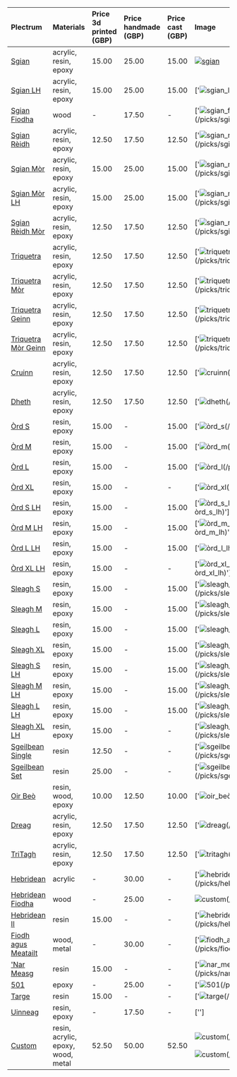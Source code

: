 | **Plectrum**                                        | **Materials**                      | **Price 3d printed (GBP)**   | **Price handmade (GBP)**   | **Price cast (GBP)**   | **Image**                                                                                                                                          |
|:----------------------------------------------------|:-----------------------------------|:-----------------------------|:---------------------------|:-----------------------|:---------------------------------------------------------------------------------------------------------------------------------------------------|
| [Sgian](../picks/sgian)                             | acrylic, resin, epoxy              | 15.00                        | 25.00                      | 15.00                  | [![sgian](../../assets/images/sgian_01.jpg)](../picks/sgian)                                                                               |
| [Sgian LH](../picks/sgian_lh)                       | acrylic, resin, epoxy              | 15.00                        | 25.00                      | 15.00                  | ['![sgian_lh](../../assets/images/sgian_lh_01.jpg "Sgian_lh")(/picks/sgian_lh)']                                                                   |
| [Sgian Fiodha](../picks/sgian_fiodha)               | wood                               | -                            | 17.50                      | -                      | ['![sgian_fiodha](../../assets/images/sgian_fiodha_01.jpg "Sgian_fiodha")(/picks/sgian_fiodha)']                                                   |
| [Sgian Rèidh](../picks/sgian_rèidh)                 | acrylic, resin, epoxy              | 12.50                        | 17.50                      | 12.50                  | ['![sgian_rèidh](../../assets/images/sgian_rèidh_01.jpg "Sgian_rèidh")(/picks/sgian_rèidh)']                                                       |
| [Sgian Mòr](../picks/sgian_mòr)                     | acrylic, resin, epoxy              | 15.00                        | 25.00                      | 15.00                  | ['![sgian_mòr](../../assets/images/sgian_mòr_01.jpg "Sgian_mòr")(/picks/sgian_mòr)']                                                               |
| [Sgian Mòr LH](../picks/sgian_mòr_lh)               | acrylic, resin, epoxy              | 15.00                        | 25.00                      | 15.00                  | ['![sgian_mòr_lh](../../assets/images/sgian_mòr_lh_01.jpg "Sgian_mòr_lh")(/picks/sgian_mòr_lh)']                                                   |
| [Sgian Rèidh Mòr](../picks/sgian_rèidh_mòr)         | acrylic, resin, epoxy              | 12.50                        | 17.50                      | 12.50                  | ['![sgian_rèidh_mòr](../../assets/images/sgian_rèidh_mòr_01.jpg "Sgian_rèidh_mòr")(/picks/sgian_rèidh_mòr)']                                       |
| [Triquetra](../picks/triquetra)                     | acrylic, resin, epoxy              | 12.50                        | 17.50                      | 12.50                  | ['![triquetra](../../assets/images/triquetra_01.jpg "Triquetra")(/picks/triquetra)']                                                               |
| [Triquetra Mòr](../picks/triquetra_mòr)             | acrylic, resin, epoxy              | 12.50                        | 17.50                      | 12.50                  | ['![triquetra_mòr](../../assets/images/triquetra_mòr_01.jpg "Triquetra_mòr")(/picks/triquetra_mòr)']                                               |
| [Triquetra Geinn](../picks/triquetra_geinn)         | acrylic, resin, epoxy              | 12.50                        | 17.50                      | 12.50                  | ['![triquetra_geinn](../../assets/images/triquetra_geinn_01.jpg "Triquetra_geinn")(/picks/triquetra_geinn)']                                       |
| [Triquetra Mòr Geinn](../picks/triquetra_mòr_geinn) | acrylic, resin, epoxy              | 12.50                        | 17.50                      | 12.50                  | ['![triquetra_mòr_geinn](../../assets/images/triquetra_mòr_geinn_01.jpg "Triquetra_mòr_geinn")(/picks/triquetra_mòr_geinn)']                       |
| [Cruinn](../picks/cruinn)                           | acrylic, resin, epoxy              | 12.50                        | 17.50                      | 12.50                  | ['![cruinn](../../assets/images/cruinn_01.jpg "Cruinn")(/picks/cruinn)']                                                                           |
| [Dheth](../picks/dheth)                             | acrylic, resin, epoxy              | 12.50                        | 17.50                      | 12.50                  | ['![dheth](../../assets/images/dheth_01.jpg "Dheth")(/picks/dheth)']                                                                               |
| [Òrd S](../picks/òrd_s)                             | resin, epoxy                       | 15.00                        | -                          | 15.00                  | ['![òrd_s](../../assets/images/òrd_s_01.jpg "Òrd_s")(/picks/òrd_s)']                                                                               |
| [Òrd M](../picks/òrd_m)                             | resin, epoxy                       | 15.00                        | -                          | 15.00                  | ['![òrd_m](../../assets/images/òrd_m_01.jpg "Òrd_m")(/picks/òrd_m)']                                                                               |
| [Òrd L](../picks/òrd_l)                             | resin, epoxy                       | 15.00                        | -                          | 15.00                  | ['![òrd_l](../../assets/images/òrd_l_01.jpg "Òrd_l")(/picks/òrd_l)']                                                                               |
| [Òrd XL](../picks/òrd_xl)                           | resin, epoxy                       | 15.00                        | -                          | -                      | ['![òrd_xl](../../assets/images/òrd_xl_01.jpg "Òrd_xl")(/picks/òrd_xl)']                                                                           |
| [Òrd S LH](../picks/òrd_s_lh)                       | resin, epoxy                       | 15.00                        | -                          | 15.00                  | ['![òrd_s_lh](../../assets/images/òrd_s_lh_01.jpg "Òrd_s_lh")(/picks/òrd_s_lh)']                                                                   |
| [Òrd M LH](../picks/òrd_m_lh)                       | resin, epoxy                       | 15.00                        | -                          | 15.00                  | ['![òrd_m_lh](../../assets/images/òrd_m_lh_01.jpg "Òrd_m_lh")(/picks/òrd_m_lh)']                                                                   |
| [Òrd L LH](../picks/òrd_l_lh)                       | resin, epoxy                       | 15.00                        | -                          | 15.00                  | ['![òrd_l_lh](../../assets/images/òrd_l_lh_01.jpg "Òrd_l_lh")(/picks/òrd_l_lh)']                                                                   |
| [Òrd XL LH](../picks/òrd_xl_lh)                     | resin, epoxy                       | 15.00                        | -                          | -                      | ['![òrd_xl_lh](../../assets/images/òrd_xl_lh_01.jpg "Òrd_xl_lh")(/picks/òrd_xl_lh)']                                                               |
| [Sleagh S](../picks/sleagh_s)                       | resin, epoxy                       | 15.00                        | -                          | 15.00                  | ['![sleagh_s](../../assets/images/sleagh_s_01.jpg "Sleagh_s")(/picks/sleagh_s)']                                                                   |
| [Sleagh M](../picks/sleagh_m)                       | resin, epoxy                       | 15.00                        | -                          | 15.00                  | ['![sleagh_m](../../assets/images/sleagh_m_01.jpg "Sleagh_m")(/picks/sleagh_m)']                                                                   |
| [Sleagh L](../picks/sleagh_l)                       | resin, epoxy                       | 15.00                        | -                          | 15.00                  | ['![sleagh_l](../../assets/images/sleagh_l_01.jpg "Sleagh_l")(/picks/sleagh_l)']                                                                   |
| [Sleagh XL](../picks/sleagh_xl)                     | resin, epoxy                       | 15.00                        | -                          | 15.00                  | ['![sleagh_xl](../../assets/images/sleagh_xl_01.jpg "Sleagh_xl")(/picks/sleagh_xl)']                                                               |
| [Sleagh S LH](../picks/sleagh_s_lh)                 | resin, epoxy                       | 15.00                        | -                          | 15.00                  | ['![sleagh_s_lh](../../assets/images/sleagh_s_lh_01.jpg "Sleagh_s_lh")(/picks/sleagh_s_lh)']                                                       |
| [Sleagh M LH](../picks/sleagh_m_lh)                 | resin, epoxy                       | 15.00                        | -                          | 15.00                  | ['![sleagh_m_lh](../../assets/images/sleagh_m_lh_01.jpg "Sleagh_m_lh")(/picks/sleagh_m_lh)']                                                       |
| [Sleagh L LH](../picks/sleagh_l_lh)                 | resin, epoxy                       | 15.00                        | -                          | 15.00                  | ['![sleagh_l_lh](../../assets/images/sleagh_l_lh_01.jpg "Sleagh_l_lh")(/picks/sleagh_l_lh)']                                                       |
| [Sleagh XL LH](../picks/sleagh_xl_lh)               | resin, epoxy                       | 15.00                        | -                          | -                      | ['![sleagh_xl_lh](../../assets/images/sleagh_xl_lh_01.jpg "Sleagh_xl_lh")(/picks/sleagh_xl_lh)']                                                   |
| [Sgeilbean Single](../picks/sgeilbean_single)       | resin                              | 12.50                        | -                          | -                      | ['![sgeilbean_single](../../assets/images/sgeilbean_single_01.jpg "Sgeilbean_single")(/picks/sgeilbean_single)']                                   |
| [Sgeilbean Set](../picks/sgeilbean_set)             | resin                              | 25.00                        | -                          | -                      | ['![sgeilbean_set](../../assets/images/sgeilbean_set_01.jpg "Sgeilbean_set")(/picks/sgeilbean_set)']                                               |
| [Oir Beò](../picks/oir_beò)                         | resin, wood, epoxy                 | 10.00                        | 12.50                      | 10.00                  | ['![oir_beò](../../assets/images/oir_beò_01.jpg "Oir_beò")(/picks/oir_beò)']                                                                       |
| [Dreag](../picks/dreag)                             | acrylic, resin, epoxy              | 12.50                        | 17.50                      | 12.50                  | ['![dreag](../../assets/images/dreag_01.jpg "Dreag")(/picks/dreag)']                                                                               |
| [TriTagh](../picks/tritagh)                         | acrylic, resin, epoxy              | 12.50                        | 17.50                      | 12.50                  | ['![tritagh](../../assets/images/tritagh_01.jpg "Tritagh")(/picks/tritagh)']                                                                       |
| [Hebridean](../picks/hebridean)                     | acrylic                            | -                            | 30.00                      | -                      | ['![hebridean](../../assets/images/hebridean_01.jpg "Hebridean")(/picks/hebridean)']                                                               |
| [Hebridean Fiodha](../picks/hebridean_fiodha)       | wood                               | -                            | 25.00                      | -                      | ![custom](../../assets/images/custom_01.jpg "Custom")(/picks/custom)                                                                               |
| [Hebridean II](../picks/hebridean_ii)               | resin                              | 15.00                        | -                          | -                      | ['![hebridean_ii](../../assets/images/hebridean_ii_01.jpg "Hebridean_ii")(/picks/hebridean_ii)']                                                   |
| [Fiodh agus Meatailt](../picks/fiodh_agus_meatailt) | wood, metal                        | -                            | 30.00                      | -                      | ['![fiodh_agus_meatailt](../../assets/images/fiodh_agus_meatailt_01.jpg "Fiodh_agus_meatailt")(/picks/fiodh_agus_meatailt)']                       |
| ['Nar Measg](../picks/nar_measg)                    | resin                              | 15.00                        | -                          | -                      | ['![nar_measg](../../assets/images/nar_measg_01.jpg "Nar_measg")(/picks/nar_measg)']                                                               |
| [501](../picks/501)                                 | epoxy                              | -                            | 25.00                      | -                      | ['![501](../../assets/images/501_01.jpg "501")(/picks/501)']                                                                                       |
| [Targe](../picks/targe)                             | resin                              | 15.00                        | -                          | -                      | ['![targe](../../assets/images/targe_01.jpg "Targe")(/picks/targe)']                                                                               |
| [Uinneag](../picks/uinneag)                         | resin, epoxy                       | -                            | 17.50                      | -                      | ['']                                                                                                                                               |
| [Custom](../picks/custom)                           | resin, acrylic, epoxy, wood, metal | 52.50                        | 50.00                      | 52.50                  | ![custom](../../assets/images/custom_01.jpg "Custom")(/picks/custom)<br/><br/>![custom](../../assets/images/custom_02.jpg "Custom")(/picks/custom) |